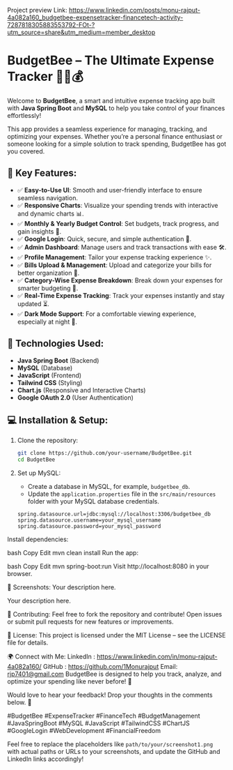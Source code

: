 Project preview Link: https://www.linkedin.com/posts/monu-rajput-4a082a160_budgetbee-expensetracker-financetech-activity-7287818305883553792-FOt-?utm_source=share&utm_medium=member_desktop
# BudgetBee – The Ultimate Expense Tracker 🚀🐝💰

Welcome to **BudgetBee**, a smart and intuitive expense tracking app built with **Java Spring Boot** and **MySQL** to help you take control of your finances effortlessly!

This app provides a seamless experience for managing, tracking, and optimizing your expenses. Whether you’re a personal finance enthusiast or someone looking for a simple solution to track spending, BudgetBee has got you covered.

## 🌟 Key Features:
- ✅ **Easy-to-Use UI**: Smooth and user-friendly interface to ensure seamless navigation.
- ✅ **Responsive Charts**: Visualize your spending trends with interactive and dynamic charts 📊.
- ✅ **Monthly & Yearly Budget Control**: Set budgets, track progress, and gain insights 📅.
- ✅ **Google Login**: Quick, secure, and simple authentication 🔐.
- ✅ **Admin Dashboard**: Manage users and track transactions with ease 🛠️.
- ✅ **Profile Management**: Tailor your expense tracking experience ✨.
- ✅ **Bills Upload & Management**: Upload and categorize your bills for better organization 📑.
- ✅ **Category-Wise Expense Breakdown**: Break down your expenses for smarter budgeting 📌.
- ✅ **Real-Time Expense Tracking**: Track your expenses instantly and stay updated ⏳.
- ✅ **Dark Mode Support**: For a comfortable viewing experience, especially at night 🌙.

## 🚀 Technologies Used:
- **Java Spring Boot** (Backend)
- **MySQL** (Database)
- **JavaScript** (Frontend)
- **Tailwind CSS** (Styling)
- **Chart.js** (Responsive and Interactive Charts)
- **Google OAuth 2.0** (User Authentication)

## 💻 Installation & Setup:

1. Clone the repository:
    ```bash
    git clone https://github.com/your-username/BudgetBee.git
    cd BudgetBee
    ```

2. Set up MySQL:
   - Create a database in MySQL, for example, `budgetbee_db`.
   - Update the `application.properties` file in the `src/main/resources` folder with your MySQL database credentials.
   ```properties
   spring.datasource.url=jdbc:mysql://localhost:3306/budgetbee_db
   spring.datasource.username=your_mysql_username
   spring.datasource.password=your_mysql_password

Install dependencies:

bash
Copy
Edit
mvn clean install
Run the app:

bash
Copy
Edit
mvn spring-boot:run
Visit http://localhost:8080 in your browser.

📸 Screenshots:
Your description here.

Your description here.

📝 Contributing:
Feel free to fork the repository and contribute! Open issues or submit pull requests for new features or improvements.

🚀 License:
This project is licensed under the MIT License – see the LICENSE file for details.

🌍 Connect with Me:
LinkedIn : https://www.linkedin.com/in/monu-rajput-4a082a160/
GitHub : https://github.com/1Monurajput
Email: rjp7401@gmail.com
BudgetBee is designed to help you track, analyze, and optimize your spending like never before! 🚀

Would love to hear your feedback! Drop your thoughts in the comments below. 📝

#BudgetBee #ExpenseTracker #FinanceTech #BudgetManagement #JavaSpringBoot #MySQL #JavaScript #TailwindCSS #ChartJS #GoogleLogin #WebDevelopment #FinancialFreedom


Feel free to replace the placeholders like `path/to/your/screenshot1.png` with actual paths or URLs to your screenshots, and update the GitHub and LinkedIn links accordingly!

